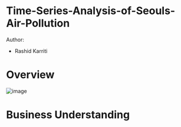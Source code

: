 # Time-Series-Analysis-of-Seouls-Air-Pollution
Author: 
- Rashid Karriti
# Overview

![image](https://user-images.githubusercontent.com/82670256/137976009-594471f0-5e9a-4a0a-b3f9-f34c065d796a.jpeg)

# Business Understanding

